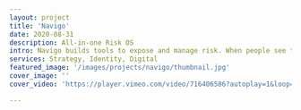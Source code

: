 ```yaml
---
layout: project
title: 'Navigo'
date: 2020-08-31
description: All-in-one Risk OS
intro: Navigo builds tools to expose and manage risk. When people see the danger they face, connect with others, and act in light of it, they’re able to map a better future. We worked with Navigo in an ongoing capacity to design their visual identity, digital products, and public-facing website. 
services: Strategy, Identity, Digital
featured_image: '/images/projects/navigo/thumbnail.jpg'
cover_image: ''
cover_video: 'https://player.vimeo.com/video/716406586?autoplay=1&loop=1&title=0&byline=0&portrait=0&background=1&quality=1080p'

---
```


